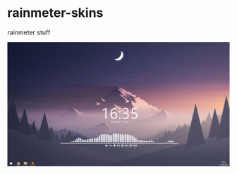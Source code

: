 # rainmeter-skins
rainmeter stuff

![picture](https://github.com/OscarSaharoy/rainmeter-skins/blob/main/Capture.JPG)

